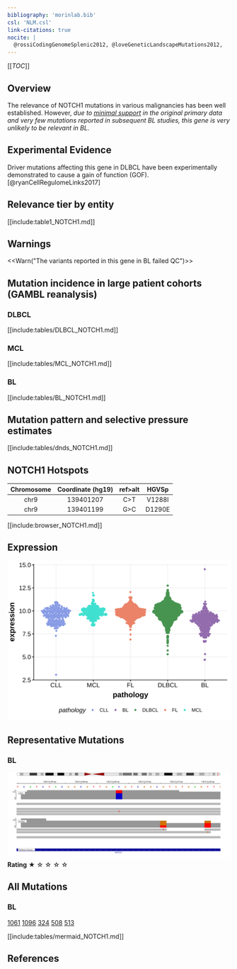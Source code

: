 ```yaml
---
bibliography: 'morinlab.bib'
csl: 'NLM.csl'
link-citations: true
nocite: |
  @rossiCodingGenomeSplenic2012, @loveGeneticLandscapeMutations2012, 
---
```

[[_TOC_]]

## Overview

The relevance of NOTCH1 mutations in various malignancies has been well established. However, *due to [minimal support](NOTCH1#representative-mutations) in the original primary data and very few mutations reported in subsequent BL studies, this gene is very unlikely to be relevant in BL.* 



## Experimental Evidence

Driver mutations affecting this gene in DLBCL have been experimentally demonstrated to cause a gain of function (GOF).[@ryanCellRegulomeLinks2017]

## Relevance tier by entity

[[include:table1_NOTCH1.md]]

## Warnings

<<Warn("The variants reported in this gene in BL failed QC")>>

## Mutation incidence in large patient cohorts (GAMBL reanalysis)

### DLBCL
[[include:tables/DLBCL_NOTCH1.md]]

### MCL
[[include:tables/MCL_NOTCH1.md]]

### BL
[[include:tables/BL_NOTCH1.md]]

## Mutation pattern and selective pressure estimates

[[include:tables/dnds_NOTCH1.md]]


## NOTCH1 Hotspots

| Chromosome |Coordinate (hg19) | ref>alt | HGVSp | 
 | :---:| :---: | :--: | :---: |
| chr9 | 139401207 | C>T | V1288I |
| chr9 | 139401199 | G>C | D1290E |

[[include:browser_NOTCH1.md]]

## Expression
![](images/gene_expression/NOTCH1_by_pathology.svg)
<!-- ORIGIN: pasqualucciAnalysisCodingGenome2011 -->
<!-- BL: loveGeneticLandscapeMutations2012 -->
<!-- MZL: rossiCodingGenomeSplenic2012c -->
<!-- MCL: beaLandscapeSomaticMutations2013 -->
<!-- DLBCL: pasqualucciAnalysisCodingGenome2011 -->

## Representative Mutations

### BL

![](primary/Love_NOTCH1.svg)
**Rating**
&starf; &star; &star; &star; &star;

## All Mutations

### BL

[1061](https://www.bcgsc.ca/downloads/morinlab/GAMBL/Love/1061_reports.html)
[1096](https://www.bcgsc.ca/downloads/morinlab/GAMBL/Love/1096_reports.html)
[324](https://www.bcgsc.ca/downloads/morinlab/GAMBL/Love/324_reports.html)
[508](https://www.bcgsc.ca/downloads/morinlab/GAMBL/Love/508_reports.html)
[513](https://www.bcgsc.ca/downloads/morinlab/GAMBL/Love/513_reports.html)

[[include:tables/mermaid_NOTCH1.md]]

## References

